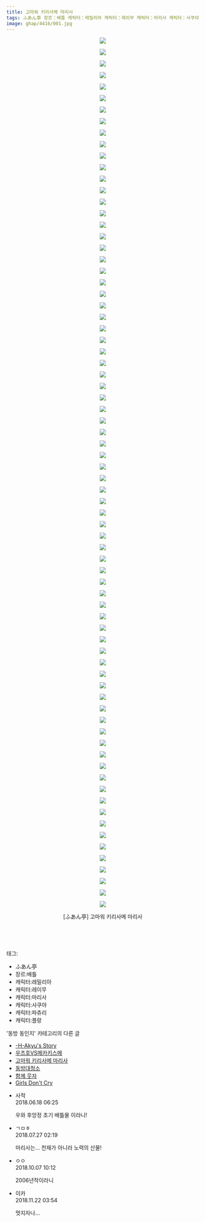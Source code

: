 ```yaml
---
title: 고마워 키리사메 마리사
tags: ふあん亭 장르：배틀 캐릭터：레밀리아 캐릭터：레이무 캐릭터：마리사 캐릭터：사쿠야 캐릭터：파츄리 캐릭터：플랑 동방_동인지
image: ghap/4416/001.jpg
---
```

<div class="article">
<p style="text-align: center; clear: none; float: none;"><img src="{{ site.nasurl }}/ghap/4416/001.jpg"/></p>
<p style="text-align: center; clear: none; float: none;"><img src="{{ site.nasurl }}/ghap/4416/002.jpg"/></p>
<p style="text-align: center; clear: none; float: none;"><img src="{{ site.nasurl }}/ghap/4416/003.jpg"/></p>
<p style="text-align: center; clear: none; float: none;"><img src="{{ site.nasurl }}/ghap/4416/004.jpg"/></p>
<p style="text-align: center; clear: none; float: none;"><img src="{{ site.nasurl }}/ghap/4416/005.jpg"/></p>
<p style="text-align: center; clear: none; float: none;"><img src="{{ site.nasurl }}/ghap/4416/006.jpg"/></p>
<p style="text-align: center; clear: none; float: none;"><img src="{{ site.nasurl }}/ghap/4416/007.jpg"/></p>
<p style="text-align: center; clear: none; float: none;"><img src="{{ site.nasurl }}/ghap/4416/008.jpg"/></p>
<p style="text-align: center; clear: none; float: none;"><img src="{{ site.nasurl }}/ghap/4416/009.jpg"/></p>
<p style="text-align: center; clear: none; float: none;"><img src="{{ site.nasurl }}/ghap/4416/010.jpg"/></p>
<p style="text-align: center; clear: none; float: none;"><img src="{{ site.nasurl }}/ghap/4416/011.jpg"/></p>
<p style="text-align: center; clear: none; float: none;"><img src="{{ site.nasurl }}/ghap/4416/012.jpg"/></p>
<p style="text-align: center; clear: none; float: none;"><img src="{{ site.nasurl }}/ghap/4416/013.jpg"/></p>
<p style="text-align: center; clear: none; float: none;"><img src="{{ site.nasurl }}/ghap/4416/014.jpg"/></p>
<p style="text-align: center; clear: none; float: none;"><img src="{{ site.nasurl }}/ghap/4416/015.jpg"/></p>
<p style="text-align: center; clear: none; float: none;"><img src="{{ site.nasurl }}/ghap/4416/016.jpg"/></p>
<p style="text-align: center; clear: none; float: none;"><img src="{{ site.nasurl }}/ghap/4416/017.jpg"/></p>
<p style="text-align: center; clear: none; float: none;"><img src="{{ site.nasurl }}/ghap/4416/018.jpg"/></p>
<p style="text-align: center; clear: none; float: none;"><img src="{{ site.nasurl }}/ghap/4416/019.jpg"/></p>
<p style="text-align: center; clear: none; float: none;"><img src="{{ site.nasurl }}/ghap/4416/020.jpg"/></p>
<p style="text-align: center; clear: none; float: none;"><img src="{{ site.nasurl }}/ghap/4416/021.jpg"/></p>
<p style="text-align: center; clear: none; float: none;"><img src="{{ site.nasurl }}/ghap/4416/022.jpg"/></p>
<p style="text-align: center; clear: none; float: none;"><img src="{{ site.nasurl }}/ghap/4416/023.jpg"/></p>
<p style="text-align: center; clear: none; float: none;"><img src="{{ site.nasurl }}/ghap/4416/024.jpg"/></p>
<p style="text-align: center; clear: none; float: none;"><img src="{{ site.nasurl }}/ghap/4416/025.jpg"/></p>
<p style="text-align: center; clear: none; float: none;"><img src="{{ site.nasurl }}/ghap/4416/026.jpg"/></p>
<p style="text-align: center; clear: none; float: none;"><img src="{{ site.nasurl }}/ghap/4416/027.jpg"/></p>
<p style="text-align: center; clear: none; float: none;"><img src="{{ site.nasurl }}/ghap/4416/028.jpg"/></p>
<p style="text-align: center; clear: none; float: none;"><img src="{{ site.nasurl }}/ghap/4416/029.jpg"/></p>
<p style="text-align: center; clear: none; float: none;"><img src="{{ site.nasurl }}/ghap/4416/030.jpg"/></p>
<p style="text-align: center; clear: none; float: none;"><img src="{{ site.nasurl }}/ghap/4416/031.jpg"/></p>
<p style="text-align: center; clear: none; float: none;"><img src="{{ site.nasurl }}/ghap/4416/032.jpg"/></p>
<p style="text-align: center; clear: none; float: none;"><img src="{{ site.nasurl }}/ghap/4416/033.jpg"/></p>
<p style="text-align: center; clear: none; float: none;"><img src="{{ site.nasurl }}/ghap/4416/034.jpg"/></p>
<p style="text-align: center; clear: none; float: none;"><img src="{{ site.nasurl }}/ghap/4416/035.jpg"/></p>
<p style="text-align: center; clear: none; float: none;"><img src="{{ site.nasurl }}/ghap/4416/036.jpg"/></p>
<p style="text-align: center; clear: none; float: none;"><img src="{{ site.nasurl }}/ghap/4416/037.jpg"/></p>
<p style="text-align: center; clear: none; float: none;"><img src="{{ site.nasurl }}/ghap/4416/038.jpg"/></p>
<p style="text-align: center; clear: none; float: none;"><img src="{{ site.nasurl }}/ghap/4416/039.jpg"/></p>
<p style="text-align: center; clear: none; float: none;"><img src="{{ site.nasurl }}/ghap/4416/040.jpg"/></p>
<p style="text-align: center; clear: none; float: none;"><img src="{{ site.nasurl }}/ghap/4416/041.jpg"/></p>
<p style="text-align: center; clear: none; float: none;"><img src="{{ site.nasurl }}/ghap/4416/042.jpg"/></p>
<p style="text-align: center; clear: none; float: none;"><img src="{{ site.nasurl }}/ghap/4416/043.jpg"/></p>
<p style="text-align: center; clear: none; float: none;"><img src="{{ site.nasurl }}/ghap/4416/044.jpg"/></p>
<p style="text-align: center; clear: none; float: none;"><img src="{{ site.nasurl }}/ghap/4416/045.jpg"/></p>
<p style="text-align: center; clear: none; float: none;"><img src="{{ site.nasurl }}/ghap/4416/046.jpg"/></p>
<p style="text-align: center; clear: none; float: none;"><img src="{{ site.nasurl }}/ghap/4416/047.jpg"/></p>
<p style="text-align: center; clear: none; float: none;"><img src="{{ site.nasurl }}/ghap/4416/048.jpg"/></p>
<p style="text-align: center; clear: none; float: none;"><img src="{{ site.nasurl }}/ghap/4416/049.jpg"/></p>
<p style="text-align: center; clear: none; float: none;"><img src="{{ site.nasurl }}/ghap/4416/050.jpg"/></p>
<p style="text-align: center; clear: none; float: none;"><img src="{{ site.nasurl }}/ghap/4416/051.jpg"/></p>
<p style="text-align: center; clear: none; float: none;"><img src="{{ site.nasurl }}/ghap/4416/052.jpg"/></p>
<p style="text-align: center; clear: none; float: none;"><img src="{{ site.nasurl }}/ghap/4416/053.jpg"/></p>
<p style="text-align: center; clear: none; float: none;"><img src="{{ site.nasurl }}/ghap/4416/054.jpg"/></p>
<p style="text-align: center; clear: none; float: none;"><img src="{{ site.nasurl }}/ghap/4416/055.jpg"/></p>
<p style="text-align: center; clear: none; float: none;"><img src="{{ site.nasurl }}/ghap/4416/056.jpg"/></p>
<p style="text-align: center; clear: none; float: none;"><img src="{{ site.nasurl }}/ghap/4416/057.jpg"/></p>
<p style="text-align: center; clear: none; float: none;"><img src="{{ site.nasurl }}/ghap/4416/058.jpg"/></p>
<p style="text-align: center; clear: none; float: none;"><img src="{{ site.nasurl }}/ghap/4416/059.jpg"/></p>
<p style="text-align: center; clear: none; float: none;"><img src="{{ site.nasurl }}/ghap/4416/060.jpg"/></p>
<p style="text-align: center; clear: none; float: none;"><img src="{{ site.nasurl }}/ghap/4416/061.jpg"/></p>
<p style="text-align: center; clear: none; float: none;"><img src="{{ site.nasurl }}/ghap/4416/062.jpg"/></p>
<p style="text-align: center; clear: none; float: none;"><img src="{{ site.nasurl }}/ghap/4416/063.jpg"/></p>
<p style="text-align: center; clear: none; float: none;"><img src="{{ site.nasurl }}/ghap/4416/064.jpg"/></p>
<p style="text-align: center; clear: none; float: none;"><img src="{{ site.nasurl }}/ghap/4416/065.jpg"/></p>
<p style="text-align: center; clear: none; float: none;"><img src="{{ site.nasurl }}/ghap/4416/066.jpg"/></p>
<p style="text-align: center; clear: none; float: none;"><img src="{{ site.nasurl }}/ghap/4416/067.jpg"/></p>
<p style="text-align: center; clear: none; float: none;"><img src="{{ site.nasurl }}/ghap/4416/068.jpg"/></p>
<p style="text-align: center; clear: none; float: none;"><img src="{{ site.nasurl }}/ghap/4416/069.jpg"/></p>
<p style="text-align: center; clear: none; float: none;"><img src="{{ site.nasurl }}/ghap/4416/070.jpg"/></p>
<p style="text-align: center; clear: none; float: none;"><img src="{{ site.nasurl }}/ghap/4416/071.jpg"/></p>
<p style="text-align: center; clear: none; float: none;"><img src="{{ site.nasurl }}/ghap/4416/072.jpg"/></p>
<p style="text-align: center; clear: none; float: none;"><img src="{{ site.nasurl }}/ghap/4416/073.jpg"/></p>
<p style="text-align: center; clear: none; float: none;"><img src="{{ site.nasurl }}/ghap/4416/074.jpg"/></p>
<p style="text-align: center; clear: none; float: none;"><img src="{{ site.nasurl }}/ghap/4416/075.jpg"/></p>
<p style="text-align: center; clear: none; float: none;"><img src="{{ site.nasurl }}/ghap/4416/076.jpg"/></p>
<p style="text-align: center; clear: none; float: none;">[ふあん亭] 고마워 키리사메 마리사</p>
<p style="text-align: center; clear: none; float: none;"><br/></p>
<p><br/></p>
</div><div class="tagTrail">
<p>태그: </p>
<ul>
<li>ふあん亭</li>
<li>장르:배틀</li>
<li>캐릭터:레밀리아</li>
<li>캐릭터:레이무</li>
<li>캐릭터:마리사</li>
<li>캐릭터:사쿠야</li>
<li>캐릭터:파츄리</li>
<li>캐릭터:플랑</li>
</ul>
</div><div class="another">
<p>'동방 동인지' 카테고리의 다른 글</p>
<ul>
<li><a href="/2018-06-09-ghap_4418">-H-Akyu's Story</a></li>
<li><a href="/2018-06-09-ghap_4417">우츠호VS메카키스메</a></li>
<li><a href="/2018-06-09-ghap_4416">고마워 키리사메 마리사</a></li>
<li><a href="/2018-06-09-ghap_4415">동방대청소</a></li>
<li><a href="/2018-06-09-ghap_4414">함께 웃자</a></li>
<li><a href="/2018-06-09-ghap_4413">Girls Don't Cry</a></li>
</ul>
</div><div class="cb_module cb_fluid">
<div class="cb_wrt cb_profile">
<div class="comment">
<ul>
<li class="cb_thumb_off" id="comment15272041">
<div class="cb_comment_area">
<div class="cb_info_area">
<div class="cb_section">
<span class="cb_nick_name">사적</span>
</div>
<div class="cb_section">
<span class="cb_date">2018.06.18 06:25 </span>
</div>
</div>
<div class="cb_dsc_comment">
<p class="cb_dsc">
											우와 후앙정 초기 배틀물 이라니!
										</p>
</div>
</div></li>
<li class="cb_thumb_off" id="comment15294520">
<div class="cb_comment_area">
<div class="cb_info_area">
<div class="cb_section">
<span class="cb_nick_name">ㄱㅁㅎ</span>
</div>
<div class="cb_section">
<span class="cb_date">2018.07.27 02:19 </span>
</div>
</div>
<div class="cb_dsc_comment">
<p class="cb_dsc">
											마리사는... 천재가 아니라 노력의 산물!
										</p>
</div>
</div></li>
<li class="cb_thumb_off" id="comment15347375">
<div class="cb_comment_area">
<div class="cb_info_area">
<div class="cb_section">
<span class="cb_nick_name">ㅇㅇ</span>
</div>
<div class="cb_section">
<span class="cb_date">2018.10.07 10:12 </span>
</div>
</div>
<div class="cb_dsc_comment">
<p class="cb_dsc">
											2006년작이라니
										</p>
</div>
</div></li>
<li class="cb_thumb_off" id="comment15376498">
<div class="cb_comment_area">
<div class="cb_info_area">
<div class="cb_section">
<span class="cb_nick_name">이카</span>
</div>
<div class="cb_section">
<span class="cb_date">2018.11.22 03:54 </span>
</div>
</div>
<div class="cb_dsc_comment">
<p class="cb_dsc">
											멋지자나...
										</p>
</div>
</div></li>
</ul>
</div>
</div><!-- commentList close -->
</div>